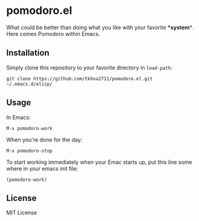 # pomodoro.el

What could be better than doing what you like with your favorite **\*system***.
Here comes Pomodoro within Emacs.

## Installation

Simply clone this repository to your favorite directory in `load-path`:

    git clone https://github.com/tkhoa2711/pomodoro.el.git ~/.emacs.d/elisp/

## Usage

In Emacs:

    M-x pomodoro-work

When you're done for the day:

    M-x pomodoro-stop

To start working immediately when your Emac starts up, put this line some where in your emacs init file:
    
    (pomodoro-work)

## License

MIT License
